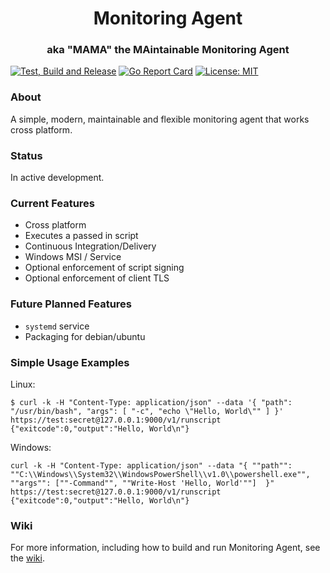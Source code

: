 <h1 align="center">Monitoring Agent</h1>
<h3 align="center">aka "MAMA" the MAintainable Monitoring Agent</h3>

[![Test, Build and Release](https://github.com/infraweavers/monitoring-agent/actions/workflows/on-push.yml/badge.svg)](https://github.com/infraweavers/monitoring-agent/actions/workflows/on-push.yml)
[![Go Report Card](https://goreportcard.com/badge/github.com/infraweavers/mama)](https://goreportcard.com/report/github.com/infraweavers/mama)
[![License: MIT](https://img.shields.io/github/license/infraweavers/mama)](https://mit-license.org/)

### About

A simple, modern, maintainable and flexible monitoring agent that works cross platform.

### Status

In active development.

### Current Features

* Cross platform
* Executes a passed in script
* Continuous Integration/Delivery
* Windows MSI / Service
* Optional enforcement of script signing
* Optional enforcement of client TLS

### Future Planned Features

* `systemd` service
* Packaging for debian/ubuntu

### Simple Usage Examples

Linux:
```
$ curl -k -H "Content-Type: application/json" --data '{ "path": "/usr/bin/bash", "args": [ "-c", "echo \"Hello, World\"" ] }' https://test:secret@127.0.0.1:9000/v1/runscript
{"exitcode":0,"output":"Hello, World\n"}
```

Windows:
```
curl -k -H "Content-Type: application/json" --data "{ ""path"": ""C:\\Windows\\System32\\WindowsPowerShell\\v1.0\\powershell.exe"", ""args"": [""-Command"", ""Write-Host 'Hello, World'""]  }" https://test:secret@127.0.0.1:9000/v1/runscript
{"exitcode":0,"output":"Hello, World\n"}
```

### Wiki

For more information, including how to build and run Monitoring Agent, see the [wiki](https://github.com/infraweavers/monitoring-agent/wiki#building).

